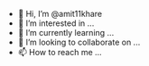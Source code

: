 - 👋 Hi, I’m @amit11khare
- 👀 I’m interested in ...
- 🌱 I’m currently learning ...
- 💞️ I’m looking to collaborate on ...
- 📫 How to reach me ...

<!---
amit11khare/amit11khare is a ✨ special ✨ repository because its `README.md` (this file) appears on your GitHub profile.
You can click the Preview link to take a look at your changes.
--->
